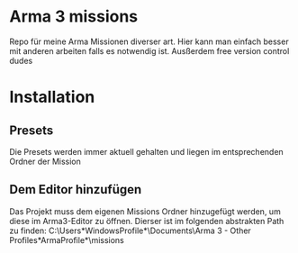 # Arma 3 missions
Repo für meine Arma Missionen diverser art. Hier kann man einfach besser mit anderen arbeiten falls es notwendig ist. Ausßerdem free version control dudes

# Installation
## Presets
Die Presets werden immer aktuell gehalten und liegen im entsprechenden Ordner der Mission

## Dem Editor hinzufügen
Das Projekt muss dem eigenen Missions Ordner hinzugefügt werden, um diese im Arma3-Editor zu öffnen. Dierser ist im folgenden abstrakten Path zu finden:
C:\Users\*WindowsProfile*\Documents\Arma 3 - Other Profiles\*ArmaProfile*\missions


